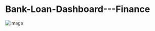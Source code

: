 # Bank-Loan-Dashboard---Finance

![image](https://github.com/user-attachments/assets/4eb685b6-fb74-4d8b-8dfa-6128597c154d)
